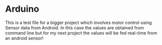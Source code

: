 # Arduino
This is a test file for a bigger project which involves motor control using Sensor data from Android. In this case the values 
are obtained from command line but for my next project the values will be fed real-time from an android sensor!
